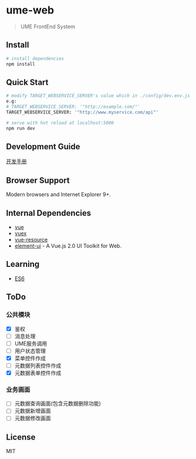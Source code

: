 # ume-web

> UME FrontEnd System

## Install
``` bash
# install dependencies
npm install
```

## Quick Start
``` bash
# modify TARGET_WEBSERVICE_SERVER's value which in ./config/dev.env.js file
e.g:
# TARGET_WEBSERVICE_SERVER: '"http://example.com/"'
TARGET_WEBSERVICE_SERVER: '"http://www.myservice.com/api"'

# serve with hot reload at localhost:5000
npm run dev
```

## Development Guide
[开发手册](https://github.com/bluejfox/ume.js/blob/master/doc/GUIDE.md)

## Browser Support
Modern browsers and Internet Explorer 9+.

## Internal Dependencies
* [vue](https://github.com/vuejs/vue)
* [vuex](https://github.com/vuejs/vuex)
* [vue-resource](https://github.com/pagekit/vue-resource)
* [element-ui](https://github.com/ElemeFE/element) - A Vue.js 2.0 UI Toolkit for Web.

## Learning
* [ES6](http://es6.ruanyifeng.com/)

## ToDo

### 公共模块
- [X] 鉴权
- [ ] 消息处理
- [ ] UME服务调用
- [ ] 用户状态管理
- [X] 菜单控件作成
- [ ] 元数据列表控件作成
- [X] 元数据表单控件作成

### 业务画面
- [ ] 元数据查询画面(包含元数据删除功能)
- [ ] 元数据新增画面
- [ ] 元数据修改画面

## License
MIT
